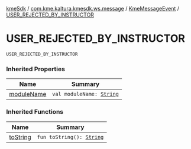 [kmeSdk](../../index.md) / [com.kme.kaltura.kmesdk.ws.message](../index.md) / [KmeMessageEvent](index.md) / [USER_REJECTED_BY_INSTRUCTOR](./-u-s-e-r_-r-e-j-e-c-t-e-d_-b-y_-i-n-s-t-r-u-c-t-o-r.md)

# USER_REJECTED_BY_INSTRUCTOR

`USER_REJECTED_BY_INSTRUCTOR`

### Inherited Properties

| Name | Summary |
|---|---|
| [moduleName](module-name.md) | `val moduleName: `[`String`](https://kotlinlang.org/api/latest/jvm/stdlib/kotlin/-string/index.html) |

### Inherited Functions

| Name | Summary |
|---|---|
| [toString](to-string.md) | `fun toString(): `[`String`](https://kotlinlang.org/api/latest/jvm/stdlib/kotlin/-string/index.html) |
